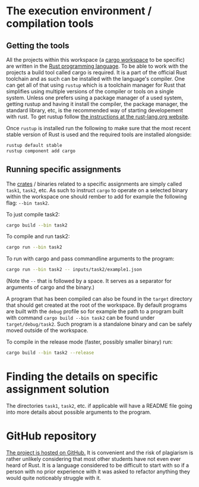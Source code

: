 # The execution environment / compilation tools

## Getting the tools

All the projects within this workspace (a [cargo workspace](https://doc.rust-lang.org/cargo/reference/workspaces.html)
to be specific) are written in the [Rust programming language](https://www.rust-lang.org/).
To be able to work with the projects a build tool called cargo is required.
It is a part of the official Rust toolchain and as such can be installed with
the language's compiler. One can get all of that using `rustup` which is a
toolchain manager for Rust that simplifies using multiple versions of the
compiler or tools on a single system. Unless one prefers using a package
manager of a used system, getting rustup and having it install the compiler,
the package manager, the standard library, etc, is the recommended way of
starting developement with rust. To get rustup follow [the instructions at the
rust-lang.org website](https://www.rust-lang.org/tools/install).

Once `rustup` is installed run the following to make sure that the most recent
stable version of Rust is used and the required tools are installed alongside:
```sh
rustup default stable
rustup component add cargo
```

## Running specific assignments

The [crates](https://doc.rust-lang.org/book/ch07-01-packages-and-crates.html) 
/ binaries related to a specific assignments are simply called `task1`, 
`task2`, etc. As such to instruct `cargo` to operate on a selected binary 
within the workspace one should rember to add for example the following flag:
`--bin task2`. 

To just compile task2:
```sh
cargo build --bin task2
```

To compile and run task2:
```sh
cargo run --bin task2
```

To run with cargo and pass commandline arguments to the program:
```sh
cargo run --bin task2 -- inputs/task2/example1.json
```
(Note the `--` that is followed by a space. It serves as a separator for 
arguments of cargo and the binary.)

A program that has been compiled can also be found in the `target` directory
that should get created at the root of the workspace. By default programs are
built with the `debug` profile so for example the path to a program built with
command `cargo build --bin task2` can be found under `target/debug/task2`.
Such program is a standalone binary and can be safely moved outside of the
workspace.

To compile in the release mode (faster, possibly smaller binary) run:
```sh
cargo build --bin task2 --release
```

# Finding the details on specific assignment solution

The directories `task1`, `task2`, etc. if applicable will have a README file
going into more details about possible arguments to the program.

# GitHub repository

[The project is hosted on GitHub.](https://github.com/Adhalianna/Distributed-Systems-2023)
It is convenient and the risk of plagiarism is rather unlikely considering that
most other students have not even ever heard of Rust. It is a language
considered to be difficult to start with so if a person with no prior 
experience with it was asked to refactor anything they would quite noticeably
struggle with it.